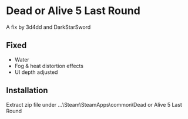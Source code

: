 Dead or Alive 5 Last Round
==========================

A fix by 3d4dd and DarkStarSword

Fixed
-----
- Water
- Fog & heat distortion effects
- UI depth adjusted

Installation
------------
Extract zip file under ...\Steam\SteamApps\common\Dead or Alive 5 Last Round
